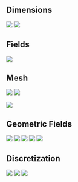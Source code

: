 ## Dimensions

![](img/programming%20guides_2020-11-05-16-31-44.png)
![](img/programming%20guides_2020-11-05-16-32-39.png)

## Fields

![](img/programming%20guides_2020-11-05-16-39-46.png)

## Mesh

![](img/programming%20guides_2020-11-05-16-33-36.png)
![](img/programming%20guides_2020-11-05-16-33-59.png)

![](img/programming%20guides_2020-11-05-16-35-58.png)

## Geometric Fields

![](img/programming%20guides_2020-11-05-16-41-29.png)
![](img/programming%20guides_2020-11-05-16-42-31.png)
![](img/programming%20guides_2020-11-05-16-42-49.png)
![](img/programming%20guides_2020-11-05-16-43-02.png)
![](img/programming%20guides_2020-11-05-16-47-46.png)

## Discretization

![](img/programming%20guides_2020-11-05-16-44-37.png)
![](img/programming%20guides_2020-11-05-16-45-21.png)
![](img/programming%20guides_2020-11-05-16-45-47.png)
